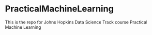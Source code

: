 # PracticalMachineLearning
This is the repo for Johns Hopkins Data Science Track course Practical Machine Learning
